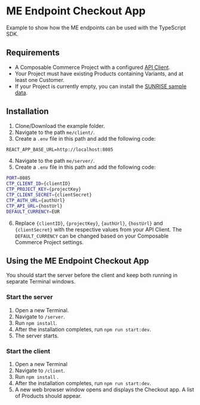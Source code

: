 # ME Endpoint Checkout App

Example to show how the ME endpoints can be used with the TypeScript SDK.

## Requirements

- A Composable Commerce Project with a configured [API Client](https://docs.commercetools.com/tutorials/getting-started#creating-an-api-client).
- Your Project must have existing Products containing Variants, and at least one Customer.
- If your Project is currently empty, you can install the [SUNRISE sample data](https://github.com/commercetools/commercetools-sunrise-data).

## Installation

1. Clone/Download the example folder.
2. Navigate to the path `me/client/`.
3. Create a `.env` file in this path and add the following code:

```txt
REACT_APP_BASE_URL=http://localhost:8085
```

4. Navigate to the path `me/server/`.
5. Create a `.env` file in this path and add the following code:

```bash
PORT=8085
CTP_CLIENT_ID={clientID}
CTP_PROJECT_KEY={projectKey}
CTP_CLIENT_SECRET={clientSecret}
CTP_AUTH_URL={authUrl}
CTP_API_URL={hostUrl}
DEFAULT_CURRENCY=EUR
```

6. Replace `{clientID}`, `{projectKey}`, `{authUrl}`, `{hostUrl}` and `{clientSecret}` with the respective values from your API Client. The `DEFAULT_CURRENCY` can be changed based on your Composable Commerce Project settings.

## Using the ME Endpoint Checkout App

You should start the server before the client and keep both running in separate Terminal windows.

### Start the server

1. Open a new Terminal.
2. Navigate to `/server`.
3. Run `npm install`.
4. After the installation completes, run `npm run start:dev`.
5. The server starts.

### Start the client

1. Open a new Terminal
2. Navigate to `/client`.
3. Run `npm install` .
4. After the installation completes, run `npm run start:dev`.
5. A new web browser window opens and displays the Checkout app. A list of Products should appear.
